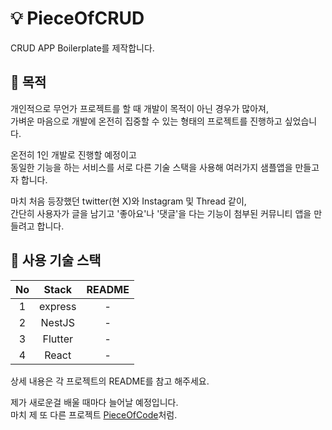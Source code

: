 # 💡 PieceOfCRUD

CRUD APP Boilerplate를 제작합니다.

## 📌 목적

개인적으로 무언가 프로젝트를 할 때 개발이 목적이 아닌 경우가 많아져,</br>
가벼운 마음으로 개발에 온전히 집중할 수 있는 형태의 프로젝트를 진행하고 싶었습니다.

온전히 1인 개발로 진행할 예정이고</br>
동일한 기능을 하는 서비스를 서로 다른 기술 스택을 사용해 여러가지 샘플앱을 만들고자 합니다.

마치 처음 등장했던 twitter(현 X)와 Instagram 및 Thread 같이,</br>
간단히 사용자가 글을 남기고 '좋아요'나 '댓글'을 다는 기능이 첨부된 커뮤니티 앱을 만들려고 합니다.

## 📌 사용 기술 스택

| No  |  Stack  | README |
| :-: | :-----: | :----: |
|  1  | express |   -    |
|  2  | NestJS  |   -    |
|  3  | Flutter |   -    |
|  4  |  React  |   -    |

상세 내용은 각 프로젝트의 README를 참고 해주세요.</br>

제가 새로운걸 배울 때마다 늘어날 예정입니다.</br>
마치 제 또 다른 프로젝트 [PieceOfCode](https://github.com/Just-gomin/pieceOfCode)처럼.
